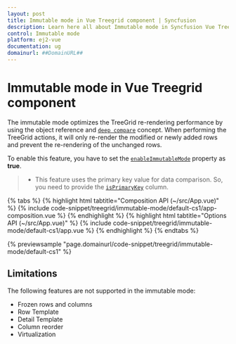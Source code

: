 ```yaml
---
layout: post
title: Immutable mode in Vue Treegrid component | Syncfusion
description: Learn here all about Immutable mode in Syncfusion Vue Treegrid component of Syncfusion Essential JS 2 and more.
control: Immutable mode 
platform: ej2-vue
documentation: ug
domainurl: ##DomainURL##
---
```


# Immutable mode in Vue Treegrid component

The immutable mode optimizes the TreeGrid re-rendering performance by using the object reference and [`deep compare`](https://dmitripavlutin.com/how-to-compare-objects-in-javascript/#4-deep-equality) concept. When performing the TreeGrid actions, it will only re-render the modified or newly added rows and prevent the re-rendering of the unchanged rows.

To enable this feature, you have to set the [`enableImmutableMode`](https://ej2.syncfusion.com/vue/documentation/api/treegrid#enableimmutablemode) property as **true**.

> * This feature uses the primary key value for data comparison. So, you need to provide the [`isPrimaryKey`](https://ej2.syncfusion.com/vue/documentation/api/treegrid/column/#isprimarykey) column.

{% tabs %}
{% highlight html tabtitle="Composition API (~/src/App.vue)" %}
{% include code-snippet/treegrid/immutable-mode/default-cs1/app-composition.vue %}
{% endhighlight %}
{% highlight html tabtitle="Options API (~/src/App.vue)" %}
{% include code-snippet/treegrid/immutable-mode/default-cs1/app.vue %}
{% endhighlight %}
{% endtabs %}
        
{% previewsample "page.domainurl/code-snippet/treegrid/immutable-mode/default-cs1" %}

## Limitations

The following features are not supported in the immutable mode:

* Frozen rows and columns
* Row Template
* Detail Template
* Column reorder
* Virtualization
